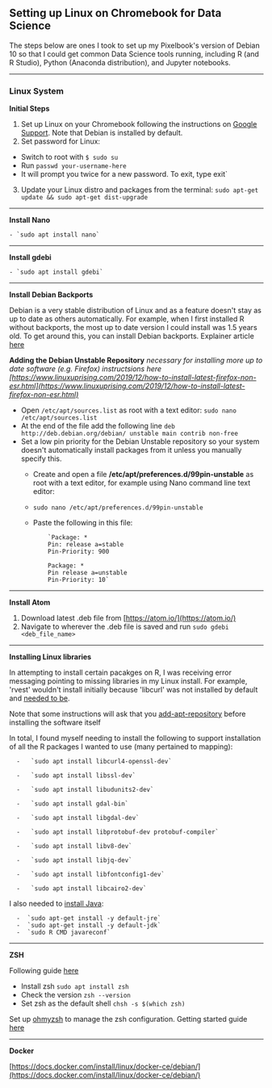

## Setting up Linux on Chromebook for Data Science

The steps below are ones I took to set up my Pixelbook's version of Debian 10 so that I could get common Data Science tools running, including R (and R Studio), Python (Anaconda distribution), and Jupyter notebooks.

****

### Linux System

**Initial Steps**
 1. Set up Linux on your Chromebook following the instructions on [Google Support]([https://support.google.com/chromebook/answer/9145439?hl=en](https://support.google.com/chromebook/answer/9145439?hl=en)). Note that Debian is installed by default.
 2. Set password for Linux:
  - Switch to root with `$ sudo su`
  - Run `passwd your-username-here`
  - It will prompt you twice for a new password. To exit, type exit`
 3. Update your Linux distro and packages from the terminal:
  `sudo apt-get update && sudo apt-get dist-upgrade`

****

**Install Nano**

    - `sudo apt install nano`

****

**Install gdebi**

    - `sudo apt install gdebi`

****


**Install Debian Backports**

Debian is a very stable distribution of Linux and as a feature doesn't stay as up to date as others automatically. For example, when I first installed R without backports, the most up to date version I could install was 1.5 years old. To get around this, you can install Debian backports. Explainer article [here](https://linuxconfig.org/how-to-install-and-use-debian-backports)


**Adding the Debian Unstable Repository**
_necessary for installing more up to date software (e.g. Firefox)_
_instructsions here [https://www.linuxuprising.com/2019/12/how-to-install-latest-firefox-non-esr.html](https://www.linuxuprising.com/2019/12/how-to-install-latest-firefox-non-esr.html)_

- Open `/etc/apt/sources.list` as root with a text editor:
`sudo nano /etc/apt/sources.list`
- At the end of the file add the following line
`deb http://deb.debian.org/debian/ unstable main contrib non-free`
- Set a low pin priority for the Debian Unstable repository so your system doesn't automatically install packages from it unless you manually specify this.
  - Create and open a file **/etc/apt/preferences.d/99pin-unstable** as root with a text editor, for example using Nano command line text editor:
  - `sudo nano /etc/apt/preferences.d/99pin-unstable`
  - Paste the following in this file:

            `Package: *
      	    Pin: release a=stable
      	    Pin-Priority: 900

      	    Package: *
      	    Pin release a=unstable
      	    Pin-Priority: 10`


****

**Install Atom**
  1. Download latest .deb file from [https://atom.io/](https://atom.io/)
  2. Navigate to wherever the .deb file is saved and run `sudo gdebi <deb_file_name>`


****

**Installing Linux libraries**

  In attempting to install certain pacakges on R, I was receiving error messaging pointing to missing libraries in my Linux install. For example, 'rvest' wouldn't install initially because 'libcurl' was not installed by default and [needed to be](https://community.rstudio.com/t/packages-installation-process-failed-on-linux-probably-due-to-missing-path-in-the-pkg-config-search-path/50619).

  Note that some instructions will ask that you [add-apt-repository](https://tecadmin.net/add-apt-repository-ubuntu/) before installing the software itself

  In total, I found myself needing to install the following to support installation of all the R packages I wanted to use (many pertained to mapping):

      -   `sudo apt install libcurl4-openssl-dev`

      -   `sudo apt install libssl-dev`

      -   `sudo apt install libudunits2-dev`

      -   `sudo apt install gdal-bin`

      -   `sudo apt install libgdal-dev`

      -   `sudo apt install libprotobuf-dev protobuf-compiler`

      -   `sudo apt install libv8-dev`

      -   `sudo apt install libjq-dev`

      -   `sudo apt install libfontconfig1-dev`

      -   `sudo apt install libcairo2-dev`


  I also needed to [install Java](https://www.r-bloggers.com/installing-rjava-on-ubuntu/):

      -  `sudo apt-get install -y default-jre`
      -  `sudo apt-get install -y default-jdk`
      -  `sudo R CMD javareconf`


****

**ZSH**

Following guide [here](https://github.com/ohmyzsh/ohmyzsh/wiki/Installing-ZSH)

  - Install zsh `sudo apt install zsh`
  - Check the version `zsh --version`
  - Set zsh as the default shell `chsh -s $(which zsh)`

Set up [ohmyzsh](https://github.com/ohmyzsh/ohmyzsh) to manage the zsh configuration. Getting started guide [here](https://medium.com/@dienbui/using-oh-my-zsh-f65be6460d3f)


****

**Docker**

[https://docs.docker.com/install/linux/docker-ce/debian/](https://docs.docker.com/install/linux/docker-ce/debian/)
